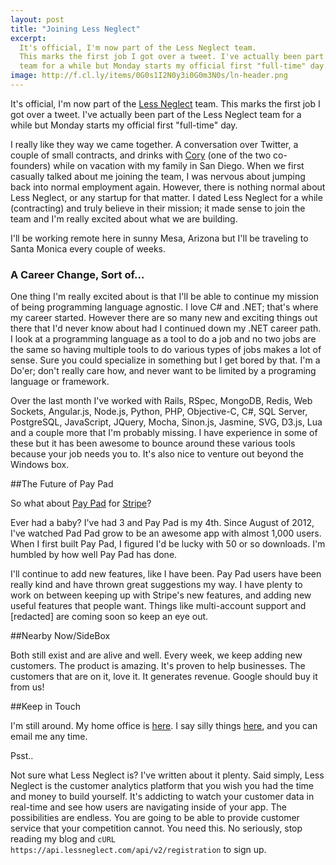 ```yaml
---
layout: post
title: "Joining Less Neglect"
excerpt:
  It's official, I'm now part of the Less Neglect team. 
  This marks the first job I got over a tweet. I've actually been part of the Less Neglect 
  team for a while but Monday starts my official first "full-time" day.  
image: http://f.cl.ly/items/0G0s1I2N0y3i0G0m3N0s/ln-header.png
---
```


It's official, I'm now part of the [Less Neglect](http://www.lessneglect.com) team. 
This marks the first job I got over a tweet. I've actually been part of the Less Neglect 
team for a while but Monday starts my official first "full-time" day.

I really like they way we came together. A conversation over Twitter, a couple of small contracts, and drinks with 
[Cory](http://watilo.com/) (one of the two co-founders) while on vacation with my family in San Diego. 
When we first casually talked about me joining the team, I was nervous about jumping back into normal employment
again. However, there is nothing normal about Less Neglect, or any startup for that matter. I dated Less Neglect 
for a while (contracting) and truly believe in their mission; it made sense to join the team and I'm 
really excited about what we are building.

I'll be working remote here in sunny Mesa, Arizona but I'll be traveling to Santa Monica every couple of weeks.

### A Career Change, Sort of...

One thing I'm really excited about is that I'll be able to continue my mission of being programming language agnostic. 
I love C# and .NET; that's where my career started. However there are so many new and exciting things out there that 
I'd never know about had I continued down my .NET career path. I look at a programming language as a tool to do a job and no two 
jobs are the same so having multiple tools to do various types of jobs makes a lot of sense. Sure you could 
specialize in something but I get bored by that. I'm a Do'er; don't really care how, and never want to be limited 
by a programing language or framework.

Over the last month I've worked with Rails, RSpec, MongoDB, Redis, Web Sockets, 
Angular.js, Node.js, Python, PHP, Objective-C, C#, SQL Server, PostgreSQL, JavaScript, JQuery, Mocha, Sinon.js, 
Jasmine, SVG, D3.js, Lua and a couple more that I'm probably missing. I have experience in some of these but it has been 
awesome to bounce around these various tools because your job needs you to. It's also nice to venture out beyond the 
Windows box.

##The Future of Pay Pad

So what about [Pay Pad](http://www.pay-pad.com) for [Stripe](http://www.pay-pad.com)? 

Ever had a baby? I've had 3 and Pay Pad is my 4th.
Since August of 2012, I've watched Pad Pad grow to be an awesome app with almost 1,000 users. When I first 
built Pay Pad, I figured I'd be lucky with 50 or so downloads. I'm humbled by how well Pay Pad has done.

I'll continue to add new features, like I have been. Pay Pad users have been really kind and have thrown great 
suggestions my way. I have plenty to work on between keeping up with Stripe's new features, and adding new useful 
features that people want. Things like multi-account support and [redacted] are coming soon so keep an eye out.

##Nearby Now/SideBox

Both still exist and are alive and well. Every week, we keep adding new customers. The product is amazing. It's proven
 to help businesses. The customers that are on it, love it. It generates revenue. Google should buy it from us!

##Keep in Touch

I'm still around. My home office is [here](http://goo.gl/maps/74GYN). I say silly things [here](http://www.twitter.com/billycoover), 
and you can email me any time.

Psst..

Not sure what Less Neglect is? I've written about it plenty. Said simply, Less Neglect is the 
customer analytics platform that you wish you had the time and money to build yourself. 
It's addicting to watch your customer data in real-time and see how users are 
navigating inside of your app. The possibilities are endless. You are going to be able to provide customer service 
that your competition cannot. You need this. No seriously, stop reading my blog and 
`cURL https://api.lessneglect.com/api/v2/registration` to sign up.